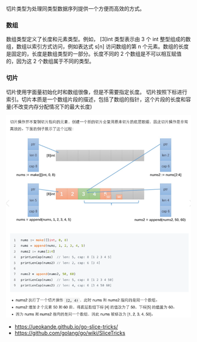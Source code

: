 切片类型为处理同类型数据序列提供一个方便而高效的方式。

### 数组
数组类型定义了长度和元素类型。例如， [3]int 类型表示由 3 个 int 整型组成的数组，数组以索引方式访问，例如表达式 s[n] 访问数组的第 n 个元素。数组的长度是固定的，长度是数组类型的一部分。长度不同的 2 个数组是不可以相互赋值的，因为这 2 个数组属于不同的类型。

### 切片
切片使用字面量初始化时和数组很像，但是不需要指定长度。
切片按照下标进行索引。切片本质是一个数组片段的描述，包括了数组的指针，这个片段的长度和容量(不改变内存分配情况下的最大长度)

![img.png](img.png)


- https://ueokande.github.io/go-slice-tricks/
- https://github.com/golang/go/wiki/SliceTricks

